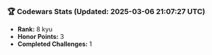### 🏆 Codewars Stats (Updated: 2025-03-06 21:07:27 UTC)

- **Rank:** 8 kyu
- **Honor Points:** 3
- **Completed Challenges:** 1
